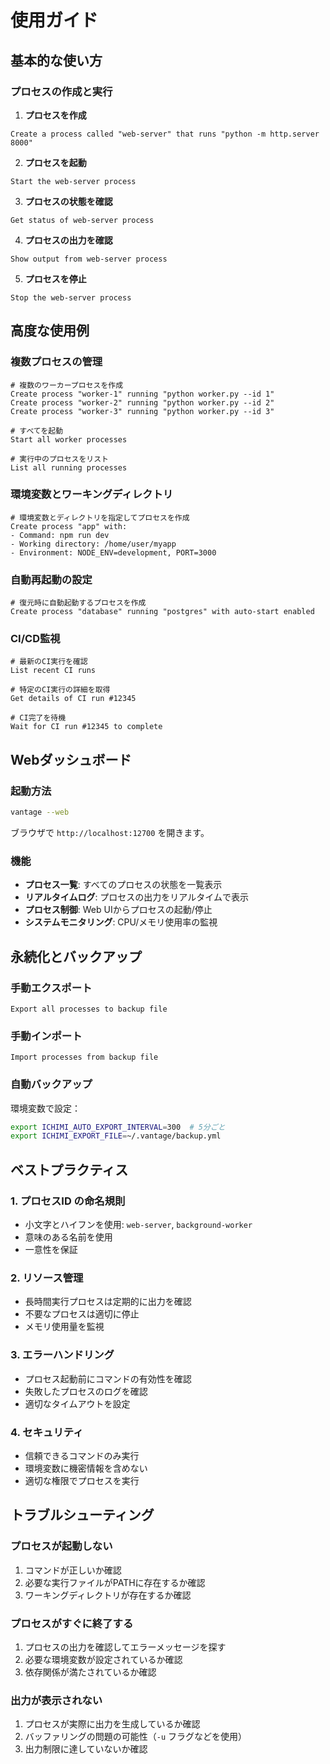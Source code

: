 # 使用ガイド

## 基本的な使い方

### プロセスの作成と実行

1. **プロセスを作成**
```
Create a process called "web-server" that runs "python -m http.server 8000"
```

2. **プロセスを起動**
```
Start the web-server process
```

3. **プロセスの状態を確認**
```
Get status of web-server process
```

4. **プロセスの出力を確認**
```
Show output from web-server process
```

5. **プロセスを停止**
```
Stop the web-server process
```

## 高度な使用例

### 複数プロセスの管理

```
# 複数のワーカープロセスを作成
Create process "worker-1" running "python worker.py --id 1"
Create process "worker-2" running "python worker.py --id 2"
Create process "worker-3" running "python worker.py --id 3"

# すべてを起動
Start all worker processes

# 実行中のプロセスをリスト
List all running processes
```

### 環境変数とワーキングディレクトリ

```
# 環境変数とディレクトリを指定してプロセスを作成
Create process "app" with:
- Command: npm run dev
- Working directory: /home/user/myapp
- Environment: NODE_ENV=development, PORT=3000
```

### 自動再起動の設定

```
# 復元時に自動起動するプロセスを作成
Create process "database" running "postgres" with auto-start enabled
```

### CI/CD監視

```
# 最新のCI実行を確認
List recent CI runs

# 特定のCI実行の詳細を取得
Get details of CI run #12345

# CI完了を待機
Wait for CI run #12345 to complete
```

## Webダッシュボード

### 起動方法

```bash
vantage --web
```

ブラウザで `http://localhost:12700` を開きます。

### 機能

- **プロセス一覧**: すべてのプロセスの状態を一覧表示
- **リアルタイムログ**: プロセスの出力をリアルタイムで表示
- **プロセス制御**: Web UIからプロセスの起動/停止
- **システムモニタリング**: CPU/メモリ使用率の監視

## 永続化とバックアップ

### 手動エクスポート

```
Export all processes to backup file
```

### 手動インポート

```
Import processes from backup file
```

### 自動バックアップ

環境変数で設定：
```bash
export ICHIMI_AUTO_EXPORT_INTERVAL=300  # 5分ごと
export ICHIMI_EXPORT_FILE=~/.vantage/backup.yml
```

## ベストプラクティス

### 1. プロセスID の命名規則

- 小文字とハイフンを使用: `web-server`, `background-worker`
- 意味のある名前を使用
- 一意性を保証

### 2. リソース管理

- 長時間実行プロセスは定期的に出力を確認
- 不要なプロセスは適切に停止
- メモリ使用量を監視

### 3. エラーハンドリング

- プロセス起動前にコマンドの有効性を確認
- 失敗したプロセスのログを確認
- 適切なタイムアウトを設定

### 4. セキュリティ

- 信頼できるコマンドのみ実行
- 環境変数に機密情報を含めない
- 適切な権限でプロセスを実行

## トラブルシューティング

### プロセスが起動しない

1. コマンドが正しいか確認
2. 必要な実行ファイルがPATHに存在するか確認
3. ワーキングディレクトリが存在するか確認

### プロセスがすぐに終了する

1. プロセスの出力を確認してエラーメッセージを探す
2. 必要な環境変数が設定されているか確認
3. 依存関係が満たされているか確認

### 出力が表示されない

1. プロセスが実際に出力を生成しているか確認
2. バッファリングの問題の可能性（`-u` フラグなどを使用）
3. 出力制限に達していないか確認